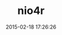 ---
layout: post
title:  "nio4r"
repo:   "celluloid/nio4r"
date:   2015-02-18 17:26:26
gemurl: https://github.com/celluloid/nio4r
---